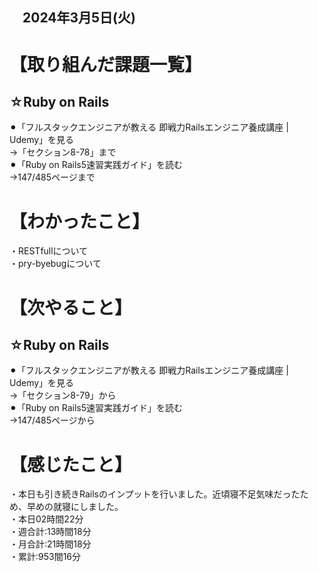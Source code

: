 ## 　2024年3月5日(火)
# 【取り組んだ課題一覧】
## ☆Ruby on Rails
⚫︎「フルスタックエンジニアが教える 即戦力Railsエンジニア養成講座 | Udemy」を見る<br>
→「セクション8-78」まで<br>
⚫︎「Ruby on Rails5速習実践ガイド」を読む<br>
→147/485ページまで<br>
# 【わかったこと】
・RESTfullについて<br>
・pry-byebugについて<br>
# 【次やること】
## ☆Ruby on Rails
⚫︎「フルスタックエンジニアが教える 即戦力Railsエンジニア養成講座 | Udemy」を見る<br>
→「セクション8-79」から<br>
⚫︎「Ruby on Rails5速習実践ガイド」を読む<br>
→147/485ページから<br>
# 【感じたこと】
・本日も引き続きRailsのインプットを行いました。近頃寝不足気味だったため、早めの就寝にしました。<br>
・本日02時間22分<br>
・週合計:13時間18分<br>
・月合計:21時間18分<br>
・累計:953間16分<br>
